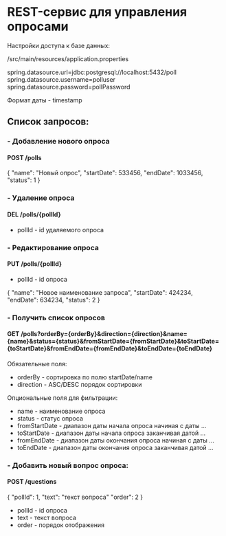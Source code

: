 # REST-сервис для управления опросами

Настройки доступа к базе данных:

/src/main/resources/application.properties 

spring.datasource.url=jdbc:postgresql://localhost:5432/poll
spring.datasource.username=polluser
spring.datasource.password=pollPassword

Формат даты - timestamp

## Список запросов:
### - Добавление нового опроса 
####  POST /polls
  {
    "name": "Новый опрос",
    "startDate": 533456,
    "endDate": 1033456,
    "status": 1
  }
### - Удаление опроса
####  DEL /polls/{pollId}
  
  - pollId - id удаляемого опроса
  
### - Редактирование опроса
  
####  PUT /polls/{pollId}
  
  - pollId - id опроса
  
  {
    "name": "Новое наименование запроса",
    "startDate": 424234,
    "endDate": 634234,
    "status": 2
  }
  
### - Получить список опросов
  
####  GET /polls?orderBy={orderBy}&direction={direction}&name={name}&status={status}&fromStartDate={fromStartDate}&toStartDate={toStartDate}&fromEndDate={fromEndDate}&toEndDate={toEndDate}
  
  Обязательные поля:
  - orderBy - сортировка по полю startDate/name
  - direction - ASC/DESC порядок сортировки
  
  Опциональные поля для фильтрации:
  - name - наименование опроса
  - status - статус опроса
  - fromStartDate - диапазон даты начала опроса начиная с даты ...
  - toStartDate - диапазон даты начала опроса заканчивая датой ...
  - fromEndDate - диапазон даты окончания опроса начиная с даты ...
  - toEndDate - диапазон даты окончания опроса заканчивая датой ...
  
###  - Добавить новый вопрос опроса:
####  POST /questions
  
  {
    "pollId": 1,
    "text": "текст вопроса"
    "order": 2
  }
  
  - pollId - id опроса
  - text - текст вопроса
  - order - порядок отображения
